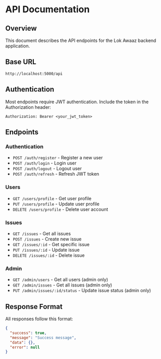 # API Documentation

## Overview
This document describes the API endpoints for the Lok Awaaz backend application.

## Base URL
```
http://localhost:5000/api
```

## Authentication
Most endpoints require JWT authentication. Include the token in the Authorization header:
```
Authorization: Bearer <your_jwt_token>
```

## Endpoints

### Authentication
- `POST /auth/register` - Register a new user
- `POST /auth/login` - Login user
- `POST /auth/logout` - Logout user
- `POST /auth/refresh` - Refresh JWT token

### Users
- `GET /users/profile` - Get user profile
- `PUT /users/profile` - Update user profile
- `DELETE /users/profile` - Delete user account

### Issues
- `GET /issues` - Get all issues
- `POST /issues` - Create new issue
- `GET /issues/:id` - Get specific issue
- `PUT /issues/:id` - Update issue
- `DELETE /issues/:id` - Delete issue

### Admin
- `GET /admin/users` - Get all users (admin only)
- `GET /admin/issues` - Get all issues (admin only)
- `PUT /admin/issues/:id/status` - Update issue status (admin only)

## Response Format
All responses follow this format:
```json
{
  "success": true,
  "message": "Success message",
  "data": {},
  "error": null
}
```
